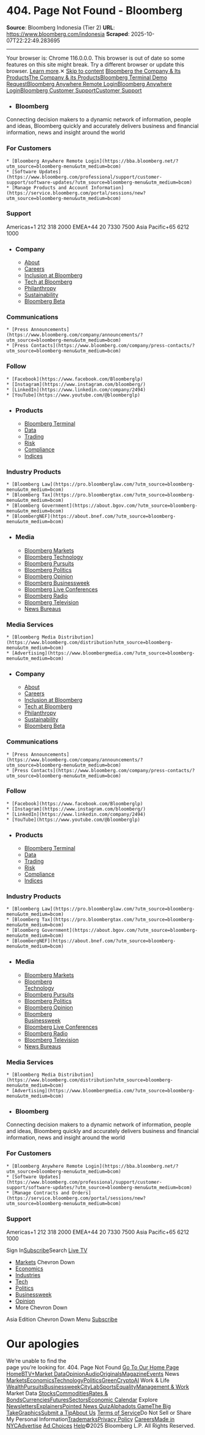 # 404. Page Not Found - Bloomberg

**Source**: Bloomberg Indonesia (Tier 2)
**URL**: https://www.bloomberg.com/indonesia
**Scraped**: 2025-10-07T22:22:49.283695

---

Your browser is: Chrome 116.0.0.0. This browser is out of date so some features on this site might break. Try a different browser or update this browser. [Learn more](https://www.bloomberg.com/help/question/recommended-browsers-site).✕
[Skip to content](https://www.bloomberg.com/indonesia#that-jump-content--default)
[Bloomberg the Company & Its ProductsThe Company & its Products](https://www.bloomberg.com/company/?utm_source=bloomberg-menu&utm_medium=bcom)[Bloomberg Terminal Demo Request](https://www.bloomberg.com/professional/contact-menu/?utm_source=bloomberg-menu&utm_medium=bcom&bbgsum=DG-WS-PROF-DEMO-bbgmenu)[Bloomberg Anywhere Remote LoginBloomberg Anywhere Login](https://bba.bloomberg.net/?utm_source=bloomberg-menu&utm_medium=bcom)[Bloomberg Customer SupportCustomer Support](https://www.bloomberg.com/professional/support/?utm_source=bloomberg-menu&utm_medium=bcom)
  * ### Bloomberg
Connecting decision makers to a dynamic network of information, people and ideas, Bloomberg quickly and accurately delivers business and financial information, news and insight around the world
### For Customers
    * [Bloomberg Anywhere Remote Login](https://bba.bloomberg.net/?utm_source=bloomberg-menu&utm_medium=bcom)
    * [Software Updates](https://www.bloomberg.com/professional/support/customer-support/software-updates/?utm_source=bloomberg-menu&utm_medium=bcom)
    * [Manage Products and Account Information](https://service.bloomberg.com/portal/sessions/new?utm_source=bloomberg-menu&utm_medium=bcom)
### Support
Americas+1 212 318 2000
EMEA+44 20 7330 7500
Asia Pacific+65 6212 1000
  * ### Company
    * [About](https://www.bloomberg.com/company/?utm_source=bloomberg-menu&utm_medium=bcom)
    * [Careers](https://www.bloomberg.com/company/what-we-do/?utm_source=bloomberg-menu&utm_medium=bcom)
    * [Inclusion at Bloomberg](https://www.bloomberg.com/company/values/inclusion/?utm_source=bloomberg-menu&utm_medium=bcom)
    * [Tech at Bloomberg](https://www.bloomberg.com/company/values/tech-at-bloomberg/?utm_source=bloomberg-menu&utm_medium=bcom)
    * [Philanthropy](https://www.bloomberg.com/company/philanthropy/?utm_source=bloomberg-menu&utm_medium=bcom)
    * [Sustainability](https://www.bloomberg.com/company/sustainability/?utm_source=bloomberg-menu&utm_medium=bcom)
    * [Bloomberg Beta](https://www.bloomberg.com/company/values/tech-at-bloomberg/bloomberg-beta/?utm_source=bloomberg-menu&utm_medium=bcom)
### Communications
    * [Press Announcements](https://www.bloomberg.com/company/announcements/?utm_source=bloomberg-menu&utm_medium=bcom)
    * [Press Contacts](https://www.bloomberg.com/company/press-contacts/?utm_source=bloomberg-menu&utm_medium=bcom)
### Follow
    * [Facebook](https://www.facebook.com/Bloomberglp)
    * [Instagram](https://www.instagram.com/bloomberg/)
    * [LinkedIn](https://www.linkedin.com/company/2494)
    * [YouTube](https://www.youtube.com/@bloomberglp)
  * ### Products
    * [Bloomberg Terminal](https://www.bloomberg.com/professional/products/bloomberg-terminal/?utm_source=bloomberg-menu&utm_medium=bcom)
    * [Data](https://www.bloomberg.com/professional/products/data/?utm_source=bloomberg-menu&utm_medium=bcom)
    * [Trading](https://www.bloomberg.com/professional/products/trading/?utm_source=bloomberg-menu&utm_medium=bcom)
    * [Risk](https://www.bloomberg.com/professional/products/risk/?utm_source=bloomberg-menu&utm_medium=bcom)
    * [Compliance](https://www.bloomberg.com/professional/products/compliance/?utm_source=bloomberg-menu&utm_medium=bcom)
    * [Indices](https://www.bloomberg.com/professional/products/indices/?utm_source=bloomberg-menu&utm_medium=bcom)
### Industry Products
    * [Bloomberg Law](https://pro.bloomberglaw.com/?utm_source=bloomberg-menu&utm_medium=bcom)
    * [Bloomberg Tax](https://pro.bloombergtax.com/?utm_source=bloomberg-menu&utm_medium=bcom)
    * [Bloomberg Government](https://about.bgov.com/?utm_source=bloomberg-menu&utm_medium=bcom)
    * [BloombergNEF](https://about.bnef.com/?utm_source=bloomberg-menu&utm_medium=bcom)
  * ### Media
    * [Bloomberg Markets](https://www.bloomberg.com/markets/?utm_source=bloomberg-menu&utm_medium=bcom)
    * [Bloomberg Technology](https://www.bloomberg.com/technology/?utm_source=bloomberg-menu&utm_medium=bcom)
    * [Bloomberg Pursuits](https://www.bloomberg.com/pursuits/?utm_source=bloomberg-menu&utm_medium=bcom)
    * [Bloomberg Politics](https://www.bloomberg.com/politics/?utm_source=bloomberg-menu&utm_medium=bcom)
    * [Bloomberg Opinion](https://www.bloomberg.com/opinion/?utm_source=bloomberg-menu&utm_medium=bcom)
    * [Bloomberg Businessweek](https://www.bloomberg.com/businessweek/?utm_source=bloomberg-menu&utm_medium=bcom)
    * [Bloomberg Live Conferences](https://www.bloomberglive.com/?utm_source=bloomberg-menu&utm_medium=bcom)
    * [Bloomberg Radio](https://www.bloombergradio.com/?utm_source=bloomberg-menu&utm_medium=bcom)
    * [Bloomberg Television](https://www.bloomberg.com/live?utm_source=bloomberg-menu&utm_medium=bcom)
    * [News Bureaus](https://www.bloomberg.com/company/news-bureaus/?utm_source=bloomberg-menu&utm_medium=bcom)
### Media Services
    * [Bloomberg Media Distribution](https://www.bloomberg.com/distribution?utm_source=bloomberg-menu&utm_medium=bcom)
    * [Advertising](https://www.bloombergmedia.com/?utm_source=bloomberg-menu&utm_medium=bcom)


  * ### Company
    * [About](https://www.bloomberg.com/company/?utm_source=bloomberg-menu&utm_medium=bcom)
    * [Careers](https://www.bloomberg.com/company/what-we-do/?utm_source=bloomberg-menu&utm_medium=bcom)
    * [Inclusion at Bloomberg](https://www.bloomberg.com/company/values/inclusion/?utm_source=bloomberg-menu&utm_medium=bcom)
    * [Tech at Bloomberg](https://www.bloomberg.com/company/values/tech-at-bloomberg/?utm_source=bloomberg-menu&utm_medium=bcom)
    * [Philanthropy](https://www.bloomberg.com/company/philanthropy/?utm_source=bloomberg-menu&utm_medium=bcom)
    * [Sustainability](https://www.bloomberg.com/company/sustainability/?utm_source=bloomberg-menu&utm_medium=bcom)
    * [Bloomberg Beta](https://www.bloomberg.com/company/values/tech-at-bloomberg/bloomberg-beta/?utm_source=bloomberg-menu&utm_medium=bcom)
### Communications
    * [Press Announcements](https://www.bloomberg.com/company/announcements/?utm_source=bloomberg-menu&utm_medium=bcom)
    * [Press Contacts](https://www.bloomberg.com/company/press-contacts/?utm_source=bloomberg-menu&utm_medium=bcom)
### Follow
    * [Facebook](https://www.facebook.com/Bloomberglp)
    * [Instagram](https://www.instagram.com/bloomberg/)
    * [LinkedIn](https://www.linkedin.com/company/2494)
    * [YouTube](https://www.youtube.com/@bloomberglp)
  * ### Products
    * [Bloomberg Terminal](https://www.bloomberg.com/professional/products/bloomberg-terminal/?utm_source=bloomberg-menu&utm_medium=bcom)
    * [Data](https://www.bloomberg.com/professional/products/data/?utm_source=bloomberg-menu&utm_medium=bcom)
    * [Trading](https://www.bloomberg.com/professional/products/trading/?utm_source=bloomberg-menu&utm_medium=bcom)
    * [Risk](https://www.bloomberg.com/professional/products/risk/?utm_source=bloomberg-menu&utm_medium=bcom)
    * [Compliance](https://www.bloomberg.com/professional/products/compliance/?utm_source=bloomberg-menu&utm_medium=bcom)
    * [Indices](https://www.bloomberg.com/professional/products/indices/?utm_source=bloomberg-menu&utm_medium=bcom)
### Industry Products
    * [Bloomberg Law](https://pro.bloomberglaw.com/?utm_source=bloomberg-menu&utm_medium=bcom)
    * [Bloomberg Tax](https://pro.bloombergtax.com/?utm_source=bloomberg-menu&utm_medium=bcom)
    * [Bloomberg Government](https://about.bgov.com/?utm_source=bloomberg-menu&utm_medium=bcom)
    * [BloombergNEF](https://about.bnef.com/?utm_source=bloomberg-menu&utm_medium=bcom)
  * ### Media
    * [Bloomberg Markets](https://www.bloomberg.com/markets/?utm_source=bloomberg-menu&utm_medium=bcom)
    * [Bloomberg  
Technology](https://www.bloomberg.com/technology/?utm_source=bloomberg-menu&utm_medium=bcom)
    * [Bloomberg Pursuits](https://www.bloomberg.com/pursuits/?utm_source=bloomberg-menu&utm_medium=bcom)
    * [Bloomberg Politics](https://www.bloomberg.com/politics/?utm_source=bloomberg-menu&utm_medium=bcom)
    * [Bloomberg Opinion](https://www.bloomberg.com/opinion/?utm_source=bloomberg-menu&utm_medium=bcom)
    * [Bloomberg  
Businessweek](https://www.bloomberg.com/businessweek/?utm_source=bloomberg-menu&utm_medium=bcom)
    * [Bloomberg Live Conferences](https://www.bloomberglive.com/?utm_source=bloomberg-menu&utm_medium=bcom)
    * [Bloomberg Radio](https://www.bloombergradio.com/?utm_source=bloomberg-menu&utm_medium=bcom)
    * [Bloomberg Television](https://www.bloomberg.com/live?utm_source=bloomberg-menu&utm_medium=bcom)
    * [News Bureaus](https://www.bloomberg.com/company/news-bureaus/?utm_source=bloomberg-menu&utm_medium=bcom)
### Media Services
    * [Bloomberg Media Distribution](https://www.bloomberg.com/distribution?utm_source=bloomberg-menu&utm_medium=bcom)
    * [Advertising](https://www.bloombergmedia.com/?utm_source=bloomberg-menu&utm_medium=bcom)
  * ### Bloomberg
Connecting decision makers to a dynamic network of information, people and ideas, Bloomberg quickly and accurately delivers business and financial information, news and insight around the world
### For Customers
    * [Bloomberg Anywhere Remote Login](https://bba.bloomberg.net/?utm_source=bloomberg-menu&utm_medium=bcom)
    * [Software Updates](https://www.bloomberg.com/professional/support/customer-support/software-updates/?utm_source=bloomberg-menu&utm_medium=bcom)
    * [Manage Contracts and Orders](https://service.bloomberg.com/portal/sessions/new?utm_source=bloomberg-menu&utm_medium=bcom)
### Support
Americas+1 212 318 2000
EMEA+44 20 7330 7500
Asia Pacific+65 6212 1000


[](https://www.bloomberg.com/)
Sign In[Subscribe](https://www.bloomberg.com/subscriptions?in_source=nav)Search
[Live TV](https://www.bloomberg.com/live)
  * [Markets](https://www.bloomberg.com/markets)
Chevron Down
  * [Economics](https://www.bloomberg.com/economics)
  * [Industries](https://www.bloomberg.com/industries)
  * [Tech](https://www.bloomberg.com/technology)
  * [Politics](https://www.bloomberg.com/politics)
  * [Businessweek](https://www.bloomberg.com/businessweek)
  * [Opinion](https://www.bloomberg.com/opinion)
  * More
Chevron Down


Asia Edition
Chevron Down
Menu
[](https://www.bloomberg.com/)
[Subscribe](https://www.bloomberg.com/subscriptions?in_source=nav-mobileweb)
# Our apologies  
We’re unable to find the  
page you’re looking for.
404. Page Not Found
[Go To Our Home Page](https://www.bloomberg.com/)
[](https://www.bloomberg.com/)
[Home](https://www.bloomberg.com/)[BTV+](https://www.bloomberg.com/live)[Market Data](https://www.bloomberg.com/markets/stocks)[Opinion](https://www.bloomberg.com/opinion)[Audio](https://www.bloomberg.com/audio)[Originals](https://www.bloomberg.com/originals)[Magazine](https://www.bloomberg.com/businessweek)[Events](https://www.bloomberg.com/live-events)
News
[Markets](https://www.bloomberg.com/markets)[Economics](https://www.bloomberg.com/economics)[Technology](https://www.bloomberg.com/technology)[Politics](https://www.bloomberg.com/politics)[Green](https://www.bloomberg.com/green)[Crypto](https://www.bloomberg.com/crypto)[AI](https://www.bloomberg.com/ai)
Work & Life
[Wealth](https://www.bloomberg.com/wealth)[Pursuits](https://www.bloomberg.com/pursuits)[Businessweek](https://www.bloomberg.com/businessweek)[CityLab](https://www.bloomberg.com/citylab)[Sports](https://www.bloomberg.com/business-of-sports)[Equality](https://www.bloomberg.com/equality)[Management & Work](https://www.bloomberg.com/management-work)
Market Data
[Stocks](https://www.bloomberg.com/markets/stocks)[Commodities](https://www.bloomberg.com/markets/commodities)[Rates & Bonds](https://www.bloomberg.com/markets/rates-bonds)[Currencies](https://www.bloomberg.com/markets/currencies)[Futures](https://www.bloomberg.com/markets/stocks/futures)[Sectors](https://www.bloomberg.com/markets/sectors)[Economic Calendar](https://www.bloomberg.com/markets/economic-calendar)
Explore
[Newsletters](https://www.bloomberg.com/account/newsletters)[Explainers](https://www.bloomberg.com/explainers)[Pointed News Quiz](http://www.bloomberg.com/games/pointed?in_source=footer)[Alphadots Game](https://www.bloomberg.com/games/alphadots?in_source=nav)[The Big Take](https://www.bloomberg.com/bigtake)[Graphics](https://www.bloomberg.com/graphics)[Submit a Tip](https://www.bloomberg.com/tips/)[About Us](https://bloomberg.com/context)
[Terms of Service](https://www.bloomberg.com/tos)Do Not Sell or Share My Personal Information[Trademarks](https://www.bloomberg.com/trademarks)[Privacy Policy](https://www.bloomberg.com/privacy)
[Careers](https://www.bloomberg.com/careers/?utm_source=dotcom&utm_medium=footer)[Made in NYC](https://nytech.org/made)[Advertise](https://www.bloombergmedia.com/contact)
[Ad Choices](https://www.bloomberg.com/privacy#advertisements)
[Help](https://www.bloomberg.com/help)©2025 Bloomberg L.P. All Rights Reserved.
